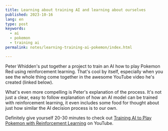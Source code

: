 ```yaml
---
title: Learning about training AI and learning about ourselves
published: 2023-10-16
lang: en
type: post
keywords:
  - ai
  - pokemon
  - training ai
permalink: notes/learning-training-ai-pokemon/index.html

---
```


Peter Whidden's put together a project to train an AI how to play Pokemon Red using reinforcement learning. That's cool by itself, especially when you see the whole thing come together in the awesome YouTube video he's created (linked below).

What's even more compelling is Peter's explanation of the process. It's not just a clear, easy to follow explanation of how an AI model can be trained with reinforcement learning, it even includes some food for thought about just how similar the AI decision process is to our own.

Definitely give yourself 20-30 minutes to check out [Training AI to Play Pokemon with Reinforcement Learning](https://www.youtube.com/watch?v=DcYLT37ImBY) on YouTube.

